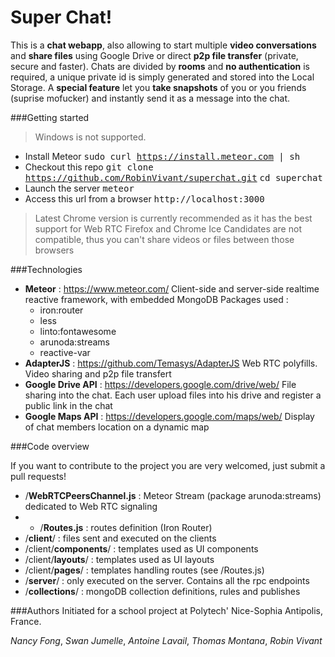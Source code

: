 Super Chat!
=

This is a **chat webapp**, also allowing to start multiple **video conversations** and **share files** using Google Drive or direct **p2p file transfer** (private, secure and faster). Chats are divided by **rooms** and **no authentication** is required, a unique private id is simply generated and stored into the Local Storage. A **special feature** let you **take snapshots** of you or you friends (suprise mofucker) and instantly send it as a message into the chat.

###Getting started

> Windows is not supported.

- Install Meteor
<kbd>sudo curl https://install.meteor.com | sh</kbd>
- Checkout this repo 
<kbd>git clone https://github.com/RobinVivant/superchat.git</kbd>
<kbd>cd superchat</kbd>
- Launch the server
<kbd>meteor</kbd>
- Access  this url from a browser
<kbd>http://localhost:3000</kbd>

> Latest Chrome version is currently recommended as it has the best support for Web RTC
> Firefox and Chrome Ice Candidates are not compatible, thus you can't share videos or files between those browsers

###Technologies

- **Meteor** : https://www.meteor.com/
Client-side and server-side realtime reactive framework, with embedded MongoDB
Packages used :
	- iron:router
	- less
	- linto:fontawesome
	- arunoda:streams
	- reactive-var
- **AdapterJS** : https://github.com/Temasys/AdapterJS
Web RTC polyfills. Video sharing and p2p file transfert
- **Google Drive API** : https://developers.google.com/drive/web/
File sharing into the chat. Each user upload files into his drive and register a public link in the chat
- **Google Maps API** : https://developers.google.com/maps/web/
Display of chat members location on a dynamic map

###Code overview

If you want to contribute to the project you are very welcomed, just submit a pull requests!

- /**WebRTCPeersChannel.js** : Meteor Stream (package arunoda:streams) dedicated to Web RTC signaling
- - /**Routes.js** : routes definition (Iron Router)
- /**client**/ : files sent and executed on the clients
- /client/**components**/ : templates used as UI components
- /client/**layouts**/ : templates used as UI layouts
- /client/**pages**/ : templates handling routes (see /Routes.js)
- /**server**/ : only executed on the server. Contains all the rpc endpoints
- /**collections**/ : mongoDB collection definitions, rules and publishes

###Authors
Initiated for a school project at Polytech' Nice-Sophia Antipolis, France.

*Nancy Fong*,
*Swan Jumelle*,
*Antoine Lavail*,
*Thomas Montana*,
*Robin Vivant*

